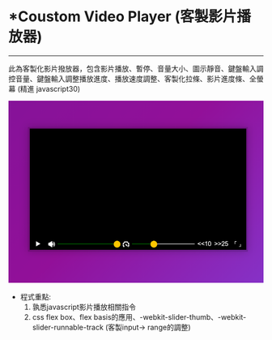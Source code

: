 *Coustom Video Player (客製影片播放器)
===
------

此為客製化影片撥放器，包含影片播放、暫停、音量大小、圖示靜音、鍵盤輸入調控音量、鍵盤輸入調整播放進度、播放速度調整、客製化拉條、影片進度條、全螢幕 (精進 javascript30)


![](https://github.com/charliech17/Custom-Video-Player/blob/main/%E5%AE%A2%E8%A3%BD%E5%BD%B1%E7%89%87%E6%92%AD%E6%94%BE%E5%99%A8.png)


- 程式重點: 
	1. 孰悉javascript影片播放相關指令
	2. css flex box、flex basis的應用、-webkit-slider-thumb、-webkit-slider-runnable-track (客製input-> range的調整)

